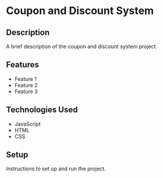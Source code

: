 # Coupon and Discount System

## Description

A brief description of the coupon and discount system project.

## Features

- Feature 1
- Feature 2
- Feature 3

## Technologies Used

- JavaScript
- HTML
- CSS

## Setup

Instructions to set up and run the project.

